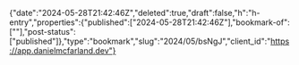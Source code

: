 {"date":"2024-05-28T21:42:46Z","deleted":true,"draft":false,"h":"h-entry","properties":{"published":["2024-05-28T21:42:46Z"],"bookmark-of":[""],"post-status":["published"]},"type":"bookmark","slug":"2024/05/bsNgJ","client_id":"https://app.danielmcfarland.dev"}
